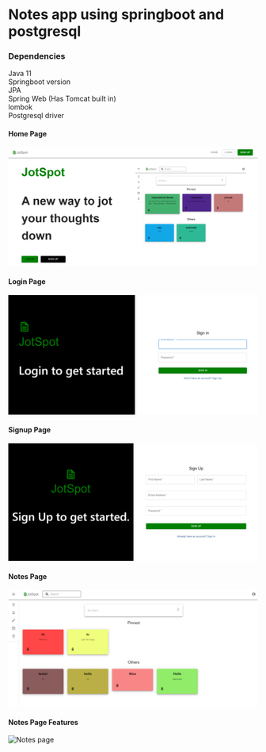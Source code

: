 # Notes app using springboot and postgresql 

### Dependencies
Java 11 \
Springboot version \
JPA \
Spring Web (Has Tomcat built in) \
lombok \
Postgresql driver

#### Home Page
![Home page](images/homePage.png)

#### Login Page
![Login page](images/loginPage.png)

#### Signup Page
![Sign up page](images/signupPage.png)

#### Notes Page
![Notes page](images/notesPage.png)

#### Notes Page Features
![Notes page](images/homePage2.png)
